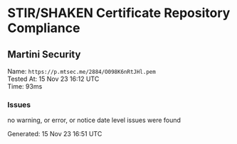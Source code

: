 # STIR/SHAKEN Certificate Repository Compliance

## Martini Security

Name: `https://p.mtsec.me/2884/O098K6nRtJHl.pem`\
Tested At: 15 Nov 23 16:12 UTC\
Time: 93ms

### Issues

no warning, or error, or notice date level issues were found

Generated: 15 Nov 23 16:51 UTC